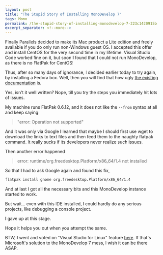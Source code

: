 ```yaml
---
layout: post
title: "The Stupid Story of Installing MonoDevelop 7"
tags: Mono
permalink: /the-stupid-story-of-installing-monodevelop-7-223c1420915b
excerpt_separator: <!--more-->
---
```


Finally Parallels decided to make its Mac product a Lite edition and freely available if you do only run non-Windows guest OS. I accepted this offer and install CentOS for the very second time in my lifetime. Visual Studio Code worked fine on it, but soon I found that I could not run MonoDevelop, as there is no FlatPak for CentOS!
<!--more-->

Thus, after so many days of ignorance, I decided earlier today to try again, by installing a Fedora box. Well, then you will find that how ugly [the existing documentation](https://fedoraproject.org/wiki/MonoDevelop) is.

Yes, isn't it well written? Nope, till you try the steps you immediately hit lots of issues.

My machine runs FlatPak 0.6.12, and it does not like the `--from` syntax at all and keep saying

> "error: Operation not supported"

And it was only via Google I learned that maybe I should first use wget to download the links to text files and then feed them to the naughty flatpak command. It really sucks if its developers never realize such issues.

Then another error happened

> error: runtime/org.freedesktop.Platform/x86_64/1.4 not installed

So that I had to ask Google again and found this fix,
``` bash
flatpak install gnome org.freedesktop.Platform/x86_64/1.4
```

And at last I got all the necessary bits and this MonoDevelop instance started to work.

But wait... even with this IDE installed, I could hardly do any serious projects, like debugging a console project.

I gave up at this stage.

Hope it helps you out when you attempt the same.

BTW, I went and voted on "Visual Studio for Linux" feature [here](https://visualstudio.uservoice.com/forums/121579-visual-studio-ide/suggestions/18433768-visual-studio-for-linux-os). If that's Microsoft's solution to the MonoDevelop 7 mess, I wish it can be there ASAP.
